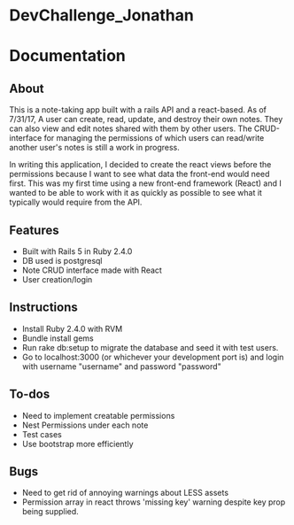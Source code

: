 # DevChallenge_Jonathan
# Documentation

## About
This is a note-taking app built with a rails API and a react-based. As of 7/31/17, A user can create, read, update, and destroy their own notes. They can also view and edit notes shared with them by other users. The CRUD-interface for managing the permissions of which users can read/write another user's notes is still a work in progress.

In writing this application, I decided to create the react views before the permissions because I want to see what data the front-end would need first. This was my first time using a new front-end framework (React) and I wanted to be able to work with it as quickly as possible to see what it typically would require from the API.

## Features
- Built with Rails 5 in Ruby 2.4.0
- DB used is postgresql
- Note CRUD interface made with React
- User creation/login

## Instructions
- Install Ruby 2.4.0 with RVM
- Bundle install gems
- Run rake db:setup to migrate the database and seed it with test users.
- Go to localhost:3000 (or whichever your development port is) and login with username "username" and password "password"

## To-dos
- Need to implement creatable permissions
- Nest Permissions under each note
- Test cases
- Use bootstrap more efficiently

## Bugs
- Need to get rid of annoying warnings about LESS assets
- Permission array in react throws 'missing key' warning despite key prop being supplied.
